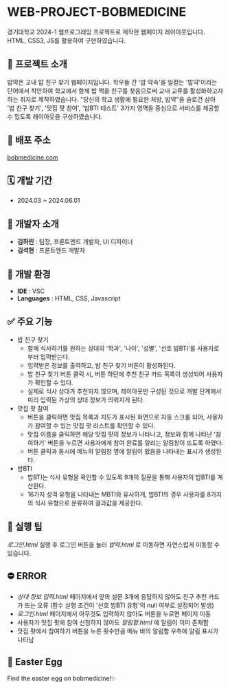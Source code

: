 # WEB-PROJECT-BOBMEDICINE
경기대학교 2024-1 웹프로그래밍 프로젝트로 제작한 웹페이지 레이아웃입니다. HTML, CSS3, JS를 활용하여 구현하였습니다.

##  🍚 프로젝트 소개
밥약은 교내 밥 친구 찾기 웹페이지입니다. 학우들 간 '밥 약속'을 일컫는 '밥약'이라는 단어에서 착안하여 학교에서 함께 밥 먹을 친구를 찾음으로써 교내 교류를 활성화하고자 하는 취지로 제작하였습니다. "당신의 학교 생활에 필요한 처방, 밥약"을 슬로건 삼아 '밥 친구 찾기', '맛집 팟 참여', '밥BTI 테스트' 3가지 영역을 중심으로 서비스를 제공할 수 있도록 레이아웃을 구성하였습니다. 

## 📍 배포 주소
[bobmedicine.com](http://myweb.kyonggi.ac.kr/users/202013756/web-project-bobmedicine/bobmedicine.html)

##  🗓️ 개발 기간 
 - 2024.03 ~ 2024.06.01
  
## 👤 개발자 소개 
- **김하린** : 팀장, 프론트엔드 개발자, UI 디자이너
- **김석현** : 프론트엔드 개발자

## 🚀 개발 환경
- **IDE** : VSC
- **Languages** : HTML, CSS, Javascript

## ✅ 주요 기능
- 밥 친구 찾기
  - 함께 식사하기를 원하는 상대의 '학과', '나이', '성별', '선호 밥BTI'를 사용자로부터 입력받는다.
  - 입력받은 정보를 출력하고, 밥 친구 찾기 버튼이 활성화된다.
  - 밥 친구 찾기 버튼 클릭 시, 버튼 하단에 추천 친구 카드 목록이 생성되어 사용자가 확인할 수 있다.
  - 실제로 식사 상대가 추천되지 않으며, 레이아웃만 구성된 것으로 개발 단계에서  미리 입력된 가상의 상대 정보가 띄워지게 된다. 
- 맛집 팟 참여
   - 버튼을 클릭하면 맛집 목록과 지도가 표시된 화면으로 자동 스크롤 되어, 사용자가 참여할 수 있는 맛집 팟 리스트를 확인할 수 있다.
   - 맛집 이름을 클릭하면 해당 맛집 팟의 정보가 나타나고, 정보와 함께 나타난 '참여하기' 버튼을 누르면 사용자에게 참여 완료를 알리는 알림창이 뜨도록 하였다.
   - 버튼 클릭과 동시에 메뉴의 알림창 옆에 알림이 왔음을 나타내는 표시가 생성된다. 
- 밥BTI
    - 밥BTI는 식사 유형을 확인할 수 있도록 9개의 질문을 통해 사용자의 밥BTI를 계산한다. 
    - 16가지 성격 유형을 나타내는 MBTI와 유사하게, 밥BTI의 경우 사용자를 8가지의 식사 유형으로 분류하여 결과값을 제공한다. 

## 🔑 실행 팁
 _로그인.html_ 실행 후 로그인 버튼을 눌러 _밥약.html_ 로 이동하면 자연스럽게 이동할 수 있습니다.

## ⛔ ERROR
- _상대 정보 입력.html_ 페이지에서 앞의 설문 3개에 응답하지 않아도 친구 추천 카드가 뜨는 오류 (함수 실행 조건이 '선호 밥BTI 유형'의 null 여부로 설정되어 발생)
- _로그인.html_ 페이지에서 아무것도 입력하지 않아도 버튼을 누르면 페이지 이동
- 사용자가 맛집 팟에 참여 신청하지 않아도 _알림함.html_ 에 알림이 이미 존재함
- 맛집 팟에서 참여하기 버튼을 누른 횟수만큼 메뉴 바의 알림함 우측에 알림 표시가 나타남 

## 🥚 Easter Egg
Find the easter egg on bobmedicine!✨
